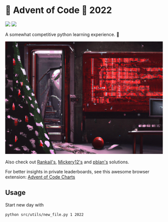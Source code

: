 # :christmas_tree: Advent of Code :gift: 2022

![](https://img.shields.io/badge/stars%20⭐-28-yellow) ![](https://img.shields.io/badge/days%20completed-14-red)

A somewhat competitive python learning experience. :snake:

![](.github/aoc.png)

Also check out [Rankail's](https://github.com/Rankail/AdventOfCode), [Mickery12's](https://github.com/Mickery12/Advent-of-Code) and [pblan's](https://github.com/pblan/aoc) solutions.

For better insights in private leaderboards, see this awesome browser extension: 
[Advent of Code Charts](https://github.com/jeroenheijmans/advent-of-code-charts)

## Usage

Start new day with

```shell
python src/utils/new_file.py 1 2022
```